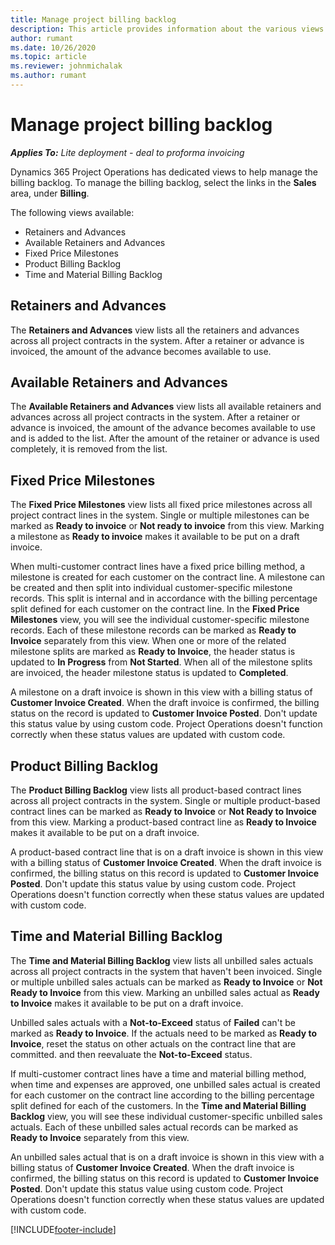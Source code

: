 ```yaml
---
title: Manage project billing backlog 
description: This article provides information about the various views available to use when managing the billing backlog on projects.
author: rumant
ms.date: 10/26/2020
ms.topic: article
ms.reviewer: johnmichalak
ms.author: rumant
---
```


# Manage project billing backlog 

_**Applies To:** Lite deployment - deal to proforma invoicing_

Dynamics 365 Project Operations has dedicated views to help manage the billing backlog. To manage the billing backlog, select the links in the **Sales** area, under **Billing**. 

The following views available:

- Retainers and Advances
- Available Retainers and Advances
- Fixed Price Milestones
- Product Billing Backlog
- Time and Material Billing Backlog

## Retainers and Advances

The **Retainers and Advances** view lists all the retainers and advances across all project contracts in the system. After a retainer or advance is invoiced, the amount of the advance becomes available to use.

## Available Retainers and Advances

The **Available Retainers and Advances** view lists all available retainers and advances across all project contracts in the system. After a retainer or advance is invoiced, the amount of the advance becomes available to use and is added to the list. After the amount of the retainer or advance is used completely, it is removed from the list.

## Fixed Price Milestones

The **Fixed Price Milestones** view lists all fixed price milestones across all project contract lines in the system. Single or multiple milestones can be marked as **Ready to invoice** or **Not ready to invoice** from this view. Marking a milestone as **Ready to invoice** makes it available to be put on a draft invoice.

When multi-customer contract lines have a fixed price billing method, a milestone is created for each customer on the contract line. A milestone can be created and then split into individual customer-specific milestone records. This split is internal and in accordance with the billing percentage split defined for each customer on the contract line. In the **Fixed Price Milestones** view, you will see the individual customer-specific milestone records. Each of these milestone records can be marked as **Ready to Invoice** separately from this view. When one or more of the related milestone splits are marked as **Ready to Invoice**, the header status is updated to **In Progress** from **Not Started**. When all of the milestone splits are invoiced, the header milestone status is updated to **Completed**.

A milestone on a draft invoice is shown in this view with a billing status of **Customer Invoice Created**. When the draft invoice is confirmed, the billing status on the record is updated to **Customer Invoice Posted**. Don't update this status value by using custom code. Project Operations doesn't function correctly when these status values are updated with custom code.

## Product Billing Backlog

The **Product Billing Backlog** view lists all product-based contract lines across all project contracts in the system. Single or multiple product-based contract lines can be marked as **Ready to Invoice** or **Not Ready to Invoice** from this view. Marking a product-based contract line as **Ready to Invoice** makes it available to be put on a draft invoice.

A product-based contract line that is on a draft invoice is shown in this view with a billing status of **Customer Invoice Created**. When the draft invoice is confirmed, the billing status on this record is updated to **Customer Invoice Posted**. Don't update this status value by using custom code. Project Operations doesn't function correctly when these status values are updated with custom code.

## Time and Material Billing Backlog

The **Time and Material Billing Backlog** view lists all unbilled sales actuals across all project contracts in the system that haven't been invoiced. Single or multiple unbilled sales actuals can be marked as **Ready to Invoice** or **Not Ready to Invoice** from this view. Marking an unbilled sales actual as **Ready to Invoice** makes it available to be put on a draft invoice.

Unbilled sales actuals with a **Not-to-Exceed** status of **Failed** can't be marked as **Ready to Invoice**. If the actuals need to be marked as **Ready to Invoice**, reset the status on other actuals on the contract line that are committed. and then reevaluate the **Not-to-Exceed** status.

If multi-customer contract lines have a time and material billing method, when time and expenses are approved, one unbilled sales actual is created for each customer on the contract line according to the billing percentage split defined for each of the customers. In the **Time and Material Billing Backlog** view, you will see these individual customer-specific unbilled sales actuals. Each of these unbilled sales actual records can be marked as **Ready to Invoice** separately from this view.

An unbilled sales actual that is on a draft invoice is shown in this view with a billing status of **Customer Invoice Created**. When the draft invoice is confirmed, the billing status on this record is updated to **Customer Invoice Posted**. Don't update this status value using custom code. Project Operations doesn't function correctly when these status values are updated with custom code.


[!INCLUDE[footer-include](../../includes/footer-banner.md)]
